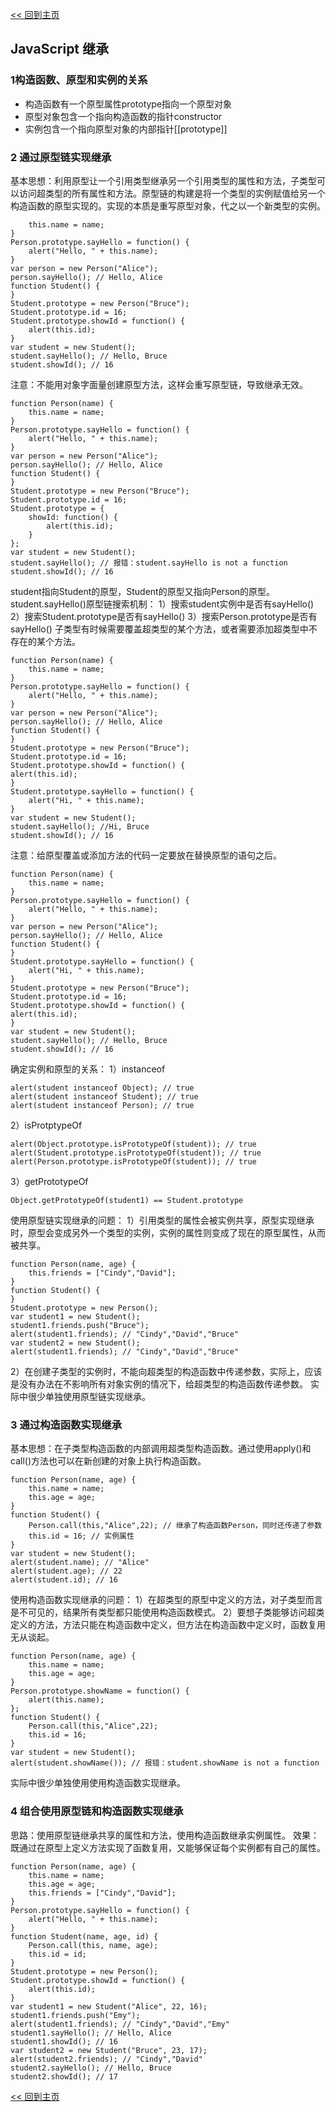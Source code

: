 [<< 回到主页](http://suzy1993.github.io/misszy/)

## JavaScript 继承

### 1构造函数、原型和实例的关系
* 构造函数有一个原型属性prototype指向一个原型对象
* 原型对象包含一个指向构造函数的指针constructor
* 实例包含一个指向原型对象的内部指针[[prototype]]

### 2 通过原型链实现继承
基本思想：利用原型让一个引用类型继承另一个引用类型的属性和方法，子类型可以访问超类型的所有属性和方法。原型链的构建是将一个类型的实例赋值给另一个构造函数的原型实现的。实现的本质是重写原型对象，代之以一个新类型的实例。
```function Person(name) {
    this.name = name;
}
Person.prototype.sayHello = function() {
    alert("Hello, " + this.name);
}
var person = new Person("Alice");
person.sayHello(); // Hello, Alice
function Student() {
}
Student.prototype = new Person("Bruce");
Student.prototype.id = 16;
Student.prototype.showId = function() {
    alert(this.id);
}
var student = new Student();
student.sayHello(); // Hello, Bruce
student.showId(); // 16
```
注意：不能用对象字面量创建原型方法，这样会重写原型链，导致继承无效。
```
function Person(name) {
    this.name = name;
}
Person.prototype.sayHello = function() {
    alert("Hello, " + this.name);
}
var person = new Person("Alice");
person.sayHello(); // Hello, Alice
function Student() {
}
Student.prototype = new Person("Bruce");
Student.prototype.id = 16;
Student.prototype = {
    showId: function() {
        alert(this.id);
    }
};
var student = new Student();
student.sayHello(); // 报错：student.sayHello is not a function
student.showId(); // 16
```
student指向Student的原型，Student的原型又指向Person的原型。
student.sayHello()原型链搜索机制：
1）搜索student实例中是否有sayHello()
2）搜索Student.prototype是否有sayHello()
3）搜索Person.prototype是否有sayHello()
子类型有时候需要覆盖超类型的某个方法，或者需要添加超类型中不存在的某个方法。
```
function Person(name) {
    this.name = name;
}
Person.prototype.sayHello = function() {
    alert("Hello, " + this.name);
}
var person = new Person("Alice");
person.sayHello(); // Hello, Alice
function Student() {
}
Student.prototype = new Person("Bruce");
Student.prototype.id = 16;
Student.prototype.showId = function() {
alert(this.id);
}
Student.prototype.sayHello = function() {
    alert("Hi, " + this.name);
}
var student = new Student();
student.sayHello(); //Hi, Bruce
student.showId(); // 16
```
注意：给原型覆盖或添加方法的代码一定要放在替换原型的语句之后。
```
function Person(name) {
    this.name = name;
}
Person.prototype.sayHello = function() {
    alert("Hello, " + this.name);
}
var person = new Person("Alice");
person.sayHello(); // Hello, Alice
function Student() {
}
Student.prototype.sayHello = function() {
    alert("Hi, " + this.name);
}
Student.prototype = new Person("Bruce");
Student.prototype.id = 16;
Student.prototype.showId = function() {
alert(this.id);
}
var student = new Student();
student.sayHello(); // Hello, Bruce
student.showId(); // 16
```
确定实例和原型的关系：
1）instanceof
```
alert(student instanceof Object); // true
alert(student instanceof Student); // true
alert(student instanceof Person); // true
```
2）isProtptypeOf
```
alert(Object.prototype.isPrototypeOf(student)); // true
alert(Student.prototype.isPrototypeOf(student)); // true
alert(Person.prototype.isPrototypeOf(student)); // true
```
3）getPrototypeOf
```
Object.getPrototypeOf(student1) == Student.prototype
```
使用原型链实现继承的问题：
1）引用类型的属性会被实例共享，原型实现继承时，原型会变成另外一个类型的实例，实例的属性则变成了现在的原型属性，从而被共享。
```
function Person(name, age) {
    this.friends = ["Cindy","David"];
}
function Student() {
}
Student.prototype = new Person();
var student1 = new Student();
student1.friends.push("Bruce");
alert(student1.friends); // "Cindy","David","Bruce"
var student2 = new Student();
alert(student1.friends); // "Cindy","David","Bruce"
```
2）在创建子类型的实例时，不能向超类型的构造函数中传递参数，实际上，应该是没有办法在不影响所有对象实例的情况下，给超类型的构造函数传递参数。
实际中很少单独使用原型链实现继承。

### 3 通过构造函数实现继承
基本思想：在子类型构造函数的内部调用超类型构造函数。通过使用apply()和call()方法也可以在新创建的对象上执行构造函数。
```
function Person(name, age) {
    this.name = name;
    this.age = age;
}
function Student() {
    Person.call(this,"Alice",22); // 继承了构造函数Person，同时还传递了参数
    this.id = 16; // 实例属性
}
var student = new Student();
alert(student.name); // "Alice"
alert(student.age); // 22
alert(student.id); // 16
```
使用构造函数实现继承的问题：
1）在超类型的原型中定义的方法，对子类型而言是不可见的，结果所有类型都只能使用构造函数模式。
2）要想子类能够访问超类定义的方法，方法只能在构造函数中定义，但方法在构造函数中定义时，函数复用无从谈起。
```
function Person(name, age) {
    this.name = name;
    this.age = age;
}
Person.prototype.showName = function() {
    alert(this.name);
};
function Student() {
    Person.call(this,"Alice",22);
    this.id = 16;
}
var student = new Student();
alert(student.showName()); // 报错：student.showName is not a function
```
实际中很少单独使用使用构造函数实现继承。

### 4 组合使用原型链和构造函数实现继承
思路：使用原型链继承共享的属性和方法，使用构造函数继承实例属性。
效果：既通过在原型上定义方法实现了函数复用，又能够保证每个实例都有自己的属性。
```
function Person(name, age) {
    this.name = name;
    this.age = age;
    this.friends = ["Cindy","David"];
}
Person.prototype.sayHello = function() {
    alert("Hello, " + this.name);
}
function Student(name, age, id) {
    Person.call(this, name, age);
    this.id = id;
}
Student.prototype = new Person();
Student.prototype.showId = function() {
    alert(this.id);
}
var student1 = new Student("Alice", 22, 16);
student1.friends.push("Emy");
alert(student1.friends); // "Cindy","David","Emy"
student1.sayHello(); // Hello, Alice
student1.showId(); // 16
var student2 = new Student("Bruce", 23, 17);
alert(student2.friends); // "Cindy","David"
student2.sayHello(); // Hello, Bruce
student2.showId(); // 17
```

[<< 回到主页](http://suzy1993.github.io/misszy/)
